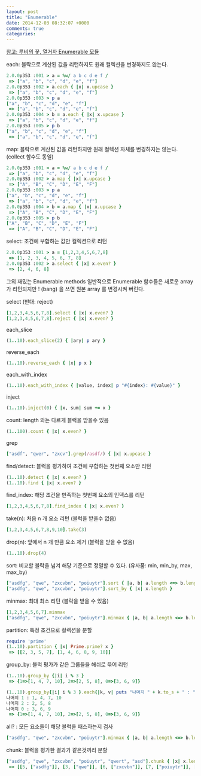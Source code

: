 ```yaml
---
layout: post
title: "Enumerable"
date: 2014-12-03 08:32:07 +0000
comments: true
categories:
---
```

[참고: 루비의 꽃, 열거자 Enumerable 모듈](http://blog.nacyot.com/articles/2014-04-19-ruby-enumerable/)

each: 블락으로 계산된 값을 리턴하지도 원래 컬렉션을 변경하지도 않는다.
```ruby
2.0.0p353 :001 > a = %w/ a b c d e f /
 => ["a", "b", "c", "d", "e", "f"]
2.0.0p353 :002 > a.each { |x| x.upcase }
 => ["a", "b", "c", "d", "e", "f"]
2.0.0p353 :003 > p a
["a", "b", "c", "d", "e", "f"]
 => ["a", "b", "c", "d", "e", "f"]
2.0.0p353 :004 > b = a.each { |x| x.upcase }
 => ["a", "b", "c", "d", "e", "f"]
2.0.0p353 :005 > p b
["a", "b", "c", "d", "e", "f"]
 => ["a", "b", "c", "d", "e", "f"]
```

map: 블락으로 계산된 값을 리턴하지만 원래 컬렉션 자체를 변경하지는 않는다. (collect 함수도 동일)
```ruby
2.0.0p353 :001 > a = %w/ a b c d e f /
 => ["a", "b", "c", "d", "e", "f"]
2.0.0p353 :002 > a.map { |x| x.upcase }
 => ["A", "B", "C", "D", "E", "F"]
2.0.0p353 :003 > p a
["a", "b", "c", "d", "e", "f"]
 => ["a", "b", "c", "d", "e", "f"]
2.0.0p353 :004 > b = a.map { |x| x.upcase }
 => ["A", "B", "C", "D", "E", "F"]
2.0.0p353 :005 > p b
["A", "B", "C", "D", "E", "F"]
 => ["A", "B", "C", "D", "E", "F"]
```

select: 조건에 부합하는 값만 컬렉션으로 리턴
```ruby
2.0.0p353 :001 > a = [1,2,3,4,5,6,7,8]
 => [1, 2, 3, 4, 5, 6, 7, 8]
2.0.0p353 :002 > a.select { |x| x.even? }
 => [2, 4, 6, 8]
```

그외 재밌는 Enumerable methods
일반적으로 Enumerable 함수들은 새로운 array 가 리턴되지만 ! (bang) 을 쓰면 원본 array 를 변경시켜 버린다.


select (반대: reject)
```ruby
[1,2,3,4,5,6,7,8].select { |x| x.even? }
[1,2,3,4,5,6,7,8].reject { |x| x.even? }
```

each_slice
```ruby
(1..10).each_slice(2) { |ary| p ary }
```
reverse_each
```ruby
(1..10).reverse_each { |x| p x }
```
each_with_index
```ruby
(1..10).each_with_index { |value, index| p "#{index}: #{value}" }
```

inject
```ruby
(1..10).inject(0) { |x, sum| sum += x }
```

count: length 와는 다르게 블럭을 받을수 있음
```ruby
(1..100).count { |x| x.even? }
```

grep
```ruby
["asdf", "qwer", "zxcv"].grep(/asdf/) { |x| x.upcase }
```

find/detect: 블럭을 평가하여 조건에 부합하는 첫번째 요소만 리턴
```ruby
(1..10).detect { |x| x.even? }
(1..10).find { |x| x.even? }
```

find_index: 해당 조건을 만족하는 첫번째 요소의 인덱스를 리턴
```ruby
[1,2,3,4,5,6,7,8].find_index { |x| x.even? }
```

take(n): 처음 n 개 요소 리턴 (블럭을 받을수 없음)
```ruby
[1,2,3,4,5,6,7,8,9,10].take(3)
```

drop(n): 앞에서 n 개 만큼 요소 제거 (블럭을 받을 수 없음)
```ruby
(1..10).drop(4)
```

sort: 비교할 블락을 넘겨 해당 기준으로 정렬할 수 있다. (유사품: min, min_by, max, max_by)
```ruby
["asdfg", "qwe", "zxcvbn", "poiuytr"].sort { |a, b| a.length <=> b.length }
["asdfg", "qwe", "zxcvbn", "poiuytr"].sort_by { |x| x.length }
```

minmax: 최대 최소 리턴 (블락을 받을 수 있음)
```ruby
[1,2,3,4,5,6,7].minmax
["asdfg", "qwe", "zxcvbn", "poiuytr"].minmax { |a, b| a.length <=> b.length }
```

partition: 특정 조건으로 컬렉션을 분할
```ruby
require 'prime'
(1..10).partition { |x| Prime.prime? x }
 => [[2, 3, 5, 7], [1, 4, 6, 8, 9, 10]]
```

group_by: 블럭 평가가 같은 그룹들을 해쉬로 묶어 리턴
```ruby
(1..10).group_by {|i| i % 3 }
 => {1=>[1, 4, 7, 10], 2=>[2, 5, 8], 0=>[3, 6, 9]}

(1..10).group_by{|i| i % 3 }.each{|k, v| puts "나머지 " + k.to_s + " : " + v.join(", ")}
나머지 1 : 1, 4, 7, 10
나머지 2 : 2, 5, 8
나머지 0 : 3, 6, 9
 => {1=>[1, 4, 7, 10], 2=>[2, 5, 8], 0=>[3, 6, 9]}
```

all? : 모든 요소들이 해당 블럭을 패스하는지 검사
```ruby
["asdfg", "qwe", "zxcvbn", "poiuytr"].minmax { |a, b| a.length <=> b.length }
```

chunk: 블럭을 평가한 결과가 같은것끼리 분할
```ruby
["asdfg", "qwe", "zxcvbn", "poiuytr", "qwert", "asd"].chunk { |x| x.length }.to_a
 => [[5, ["asdfg"]], [3, ["qwe"]], [6, ["zxcvbn"]], [7, ["poiuytr"]], [5, ["qwert"]], [3, ["asd"]]]
```

